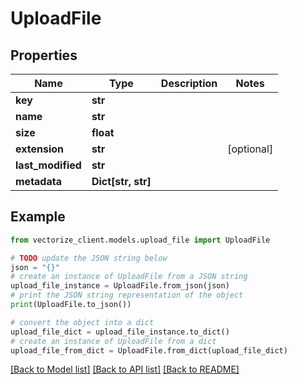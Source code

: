 # UploadFile


## Properties

Name | Type | Description | Notes
------------ | ------------- | ------------- | -------------
**key** | **str** |  | 
**name** | **str** |  | 
**size** | **float** |  | 
**extension** | **str** |  | [optional] 
**last_modified** | **str** |  | 
**metadata** | **Dict[str, str]** |  | 

## Example

```python
from vectorize_client.models.upload_file import UploadFile

# TODO update the JSON string below
json = "{}"
# create an instance of UploadFile from a JSON string
upload_file_instance = UploadFile.from_json(json)
# print the JSON string representation of the object
print(UploadFile.to_json())

# convert the object into a dict
upload_file_dict = upload_file_instance.to_dict()
# create an instance of UploadFile from a dict
upload_file_from_dict = UploadFile.from_dict(upload_file_dict)
```
[[Back to Model list]](../README.md#documentation-for-models) [[Back to API list]](../README.md#documentation-for-api-endpoints) [[Back to README]](../README.md)



